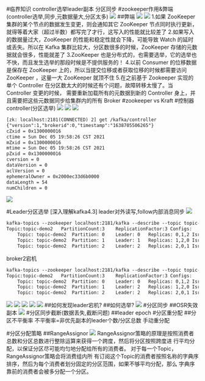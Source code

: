 #临界知识
controller选举leader副本
分区同步
#zookeeper作用&弊端(controller选举,同步,元数据量大,分区太多)
![](.z_06_分布式_消息队列_kafka_04_高可用_controller_副本选举_副本同步_可靠性确保_HW_LEO_分区重分配_分区调优_paxos_images/a6971c35.png)
##弊端
![](.z_06_分布式_消息队列_kafka_04_高可用_controller_副本选举_副本同步_可靠性确保_HW_LEO_分区重分配_分区调优_paxos_images/f04df613.png)
![](.z_06_分布式_消息队列_kafka_04_高可用_controller_副本选举_副本同步_可靠性确保_HW_LEO_分区重分配_分区调优_paxos_images/61dcf812.png)
1.如果 ZooKeeper 集群的某个节点的数据发生变更，则会通知其它 ZooKeeper 节点同时执行更新，就得等着大家（超过半数）都写完了才行，这写入的性能就比较差了
2.如果写入的数据量过大，ZooKeeper 的性能和稳定性就会下降，可能导致 Watch 的延时或丢失。所以在 Kafka 集群比较大，分区数很多的时候，ZooKeeper 存储的元数据就会很多，性能就差了
3.ZooKeeper 也是分布式的，也需要选举，它的选举也不快，而且发生选举的那段时候是不提供服务的！
4.以前 Consumer 的位移数据是保存在 ZooKeeper 上的，所以当提交位移或者获取位移的时候都需要访问 ZooKeeper ，这量一大 ZooKeeper 就顶不住
5.在之前基于 Zookeeper 实现的单个 Controller 在分区数太大的时候还有个问题，故障转移太慢了。当 Controller 变更的时候，
需要重新加载所有的元数据到新的 Controller 身上，并且需要把这些元数据同步给集群内的所有 Broker
#zookeeper vs Kraft
[](https://juejin.cn/post/6960485225998598158)
#控制器controller(分区选举)
![](.z_06_分布式_消息队列_kafka_04_高可用_controller_副本选举_副本同步_可靠性确保_HW_LEO_分区重分配_分区调优_paxos_images/2b2aa33c.png)
![](.z_06_分布式_消息队列_kafka_04_高可用_controller_副本选举_副本同步_可靠性确保_HW_LEO_分区重分配_分区调优_paxos_images/acf33fd6.png)
![](.z_06_分布式_消息队列_kafka_04_分区管理_controller_副本选举_分区重分配_分区调优_paxos_images/39b9989b.png)
```asp
[zk: localhost:2181(CONNECTED) 2] get /kafka/controller
{"version":1,"brokerid":0,"timestamp":"1638705506265"}
cZxid = 0x1300000016
ctime = Sun Dec 05 19:58:26 CST 2021
mZxid = 0x1300000016
mtime = Sun Dec 05 19:58:26 CST 2021
pZxid = 0x1300000016
cversion = 0
dataVersion = 0
aclVersion = 0
ephemeralOwner = 0x2000ec33d6b0000
dataLength = 54
numChildren = 0
```
![](.z_06_分布式_消息队列_kafka_04_分区管理_controller_副本选举_分区重分配_分区调优_paxos_images/fec72baf.png)

#Leader分区选举
[深入理解kafka4.3]
leader对外读写,follow内部消息同步
![](.z_06_分布式_消息队列_kafka_04_分区管理_副本选举_分区重分配_分区调优_paxos_images/9736093d.png)
```asp
kafka-topics --zookeeper localhost:2181/kafka --describe --topic topic-demo2
Topic:topic-demo2	PartitionCount:3	ReplicationFactor:3	Configs:
	Topic: topic-demo2	Partition: 0	Leader: 0	Replicas: 0,1,2	Isr: 0,1,2
	Topic: topic-demo2	Partition: 1	Leader: 1	Replicas: 1,2,0	Isr: 1,2,0
	Topic: topic-demo2	Partition: 2	Leader: 2	Replicas: 2,0,1	Isr: 2,0,1
```
broker2宕机
```asp
kafka-topics --zookeeper localhost:2181/kafka --describe --topic topic-demo2
Topic:topic-demo2	PartitionCount:3	ReplicationFactor:3	Configs:
	Topic: topic-demo2	Partition: 0	Leader: 0	Replicas: 0,1,2	Isr: 0,2
	Topic: topic-demo2	Partition: 1	Leader: 2	Replicas: 1,2,0	Isr: 2,0
	Topic: topic-demo2	Partition: 2	Leader: 2	Replicas: 2,0,1	Isr: 2,0
```

![](.z_06_分布式_消息队列_kafka_04_分区管理_副本选举_分区重分配_分区调优_paxos_images/f5815b99.png)
![](.z_06_分布式_消息队列_kafka_04_分区管理_controller_副本选举_分区重分配_分区调优_paxos_images/5fd3041e.png)
![](.z_06_分布式_消息队列_kafka_04_高可用_controller_副本选举_副本同步_可靠性确保_HW_LEO_分区重分配_分区调优_paxos_images/8a4a84e2.png)
![](.z_06_分布式_消息队列_kafka_04_高可用_controller_副本选举_副本同步_可靠性确保_HW_LEO_分区重分配_分区调优_paxos_images/0a97e8c3.png)
![](.z_06_分布式_消息队列_kafka_04_高可用_controller_副本选举_副本同步_可靠性确保_HW_LEO_分区重分配_分区调优_paxos_images/f732b301.png)
##如何发现leader宕机?
##如何选举?
![](.z_06_分布式_消息队列_kafka_04_高可用_controller_副本选举_副本同步_可靠性确保_HW_LEO_分区重分配_分区调优_paxos_images/36e4fb37.png)
#分区同步
##OSR失效副本
![](.z_06_分布式_消息队列_kafka_04_分区管理_controller_副本选举_副本同步_HW_LEO_分区重分配_分区调优_paxos_images/354db8fd.png)
#分区同步截断(数据丢失,截断问题)
##leader epoch
#分区重分配
##分区不平衡率
不平衡率=非优先副本的leader个数/分区总数
手动重分配

#分区分配策略
##RangeAssignor
![](.z_06_分布式_消息队列_kafka_04_高可用_controller_副本选举_副本同步_可靠性确保_HW_LEO_分区重分配_分区调优_paxos_images/4e1fc155.png)
RangeAssignor策略的原理是按照消费者总数和分区总数进行整除运算来获得一个跨度，然后将分区按照跨度进 行平均分配，以保证分区尽可能均匀地分配给所有的消费者。
对于每一个Topic，RangeAssignor策略会将消费组内所 有订阅这个Topic的消费者按照名称的字典序排序，然后为每个消费者划分固定的分区范围，如果不够平均分配，那么 字典序靠前的消费者会被多分配一个分区。

